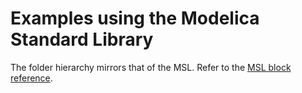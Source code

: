 # Examples using the Modelica Standard Library
The folder hierarchy mirrors that of the MSL. Refer to the [MSL block reference](https://build.openmodelica.org/Documentation/Modelica.html).



